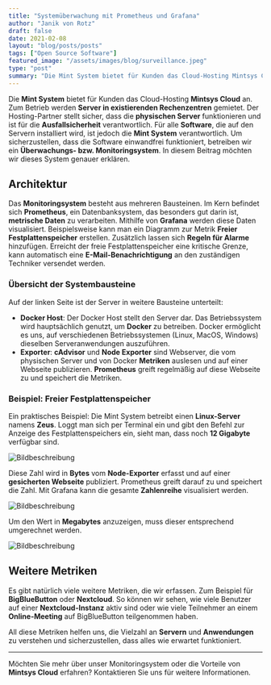 ```yaml
---
title: "Systemüberwachung mit Prometheus und Grafana"
author: "Janik von Rotz"
draft: false
date: 2021-02-08
layout: "blog/posts/posts"
tags: ["Open Source Software"]
featured_image: "/assets/images/blog/surveillance.jpeg"
type: "post"
summary: "Die Mint System bietet für Kunden das Cloud-Hosting Mintsys Cloud an. Zum Betrieb werden Server in existierenden Rechenzentren gemietet. Der Hosting-Partner stellt sicher, dass die physischen Server f..."
---
```


Die **Mint System** bietet für Kunden das Cloud-Hosting **Mintsys Cloud** an. Zum Betrieb werden **Server in existierenden Rechenzentren** gemietet. Der Hosting-Partner stellt sicher, dass die **physischen Server** funktionieren und ist für die **Ausfallsicherheit** verantwortlich. Für alle **Software**, die auf den Servern installiert wird, ist jedoch die **Mint System** verantwortlich. Um sicherzustellen, dass die Software einwandfrei funktioniert, betreiben wir ein **Überwachungs- bzw. Monitoringsystem**. In diesem Beitrag möchten wir dieses System genauer erklären.

## Architektur

Das **Monitoringsystem** besteht aus mehreren Bausteinen. Im Kern befindet sich **Prometheus**, ein Datenbanksystem, das besonders gut darin ist, **metrische Daten** zu verarbeiten. Mithilfe von **Grafana** werden diese Daten visualisiert. Beispielsweise kann man ein Diagramm zur Metrik **Freier Festplattenspeicher** erstellen. Zusätzlich lassen sich **Regeln für Alarme** hinzufügen. Erreicht der freie Festplattenspeicher eine kritische Grenze, kann automatisch eine **E-Mail-Benachrichtigung** an den zuständigen Techniker versendet werden.

### Übersicht der Systembausteine

Auf der linken Seite ist der Server in weitere Bausteine unterteilt:

- **Docker Host**: Der Docker Host stellt den Server dar. Das Betriebssystem wird hauptsächlich genutzt, um **Docker** zu betreiben. Docker ermöglicht es uns, auf verschiedenen Betriebssystemen (Linux, MacOS, Windows) dieselben Serveranwendungen auszuführen.
- **Exporter**: **cAdvisor** und **Node Exporter** sind Webserver, die vom physischen Server und von Docker **Metriken** auslesen und auf einer Webseite publizieren. **Prometheus** greift regelmäßig auf diese Webseite zu und speichert die Metriken.

### Beispiel: Freier Festplattenspeicher

Ein praktisches Beispiel: Die Mint System betreibt einen **Linux-Server** namens **Zeus**. Loggt man sich per Terminal ein und gibt den Befehl zur Anzeige des Festplattenspeichers ein, sieht man, dass noch **12 Gigabyte** verfügbar sind.

![Bildbeschreibung](/assets/images/blog/server-festplatte.png)

Diese Zahl wird in **Bytes** vom **Node-Exporter** erfasst und auf einer **gesicherten Webseite** publiziert. Prometheus greift darauf zu und speichert die Zahl. Mit Grafana kann die gesamte **Zahlenreihe** visualisiert werden.

![Bildbeschreibung](/assets/images/blog/node-exporter.png)

Um den Wert in **Megabytes** anzuzeigen, muss dieser entsprechend umgerechnet werden.

![Bildbeschreibung](/assets/images/blog/grafana-monitoring.png)

## Weitere Metriken

Es gibt natürlich viele weitere Metriken, die wir erfassen. Zum Beispiel für **BigBlueButton** oder **Nextcloud**. So können wir sehen, wie viele Benutzer auf einer **Nextcloud-Instanz** aktiv sind oder wie viele Teilnehmer an einem **Online-Meeting** auf BigBlueButton teilgenommen haben.

All diese Metriken helfen uns, die Vielzahl an **Servern** und **Anwendungen** zu verstehen und sicherzustellen, dass alles wie erwartet funktioniert.

---

Möchten Sie mehr über unser Monitoringsystem oder die Vorteile von **Mintsys Cloud** erfahren? Kontaktieren Sie uns für weitere Informationen.
